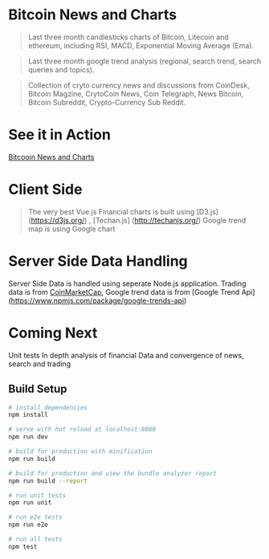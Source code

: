 # Bitcoin News and Charts

> Last three month candlesticks charts of Bitcoin, Litecoin and ethereum, including RSI, MACD, Exponential Moving Average (Ema). 

> Last three month google trend analysis (regional, search trend, search queries and topics).

>  Collection of cryto currency news and discussions from CoinDesk, Bitcoin Magzine, CrytoCoin News, Coin Telegraph, News Bitcoin, Bitcoin Subreddit, Crypto-Currency Sub Reddit.

# See it in Action

[Bitcooin News and Charts](https://bitcoin-news-charts.herokuapp.com/#/ "Bitcoin News and Chart")

# Client Side

> The very best Vue.js
> Financial charts is built using [D3.js] (https://d3js.org/) , [Techan.js] (http://techanjs.org/)
> Google trend map is using Google chart

# Server Side Data Handling
Server Side Data is handled using seperate Node.js application. Trading data is from [CoinMarketCap](https://https://coinmarketcap.com/), Google trend data is from [Google Trend Api] (https://www.npmjs.com/package/google-trends-api)

# Coming Next
Unit tests
In depth analysis of financial Data and convergence of news, search and trading

## Build Setup

``` bash
# install dependencies
npm install

# serve with hot reload at localhost:8080
npm run dev

# build for production with minification
npm run build

# build for production and view the bundle analyzer report
npm run build --report

# run unit tests
npm run unit

# run e2e tests
npm run e2e

# run all tests
npm test
```


